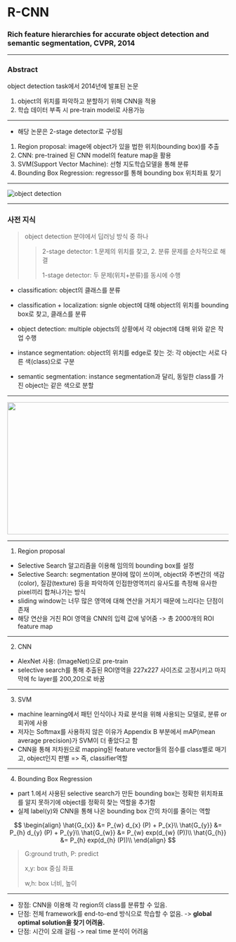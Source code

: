 # R-CNN
### Rich feature hierarchies for accurate object detection and semantic segmentation, CVPR, 2014
---
### Abstract
object detection task에서 2014년에 발표된 논문
1. object의 위치를 파악하고 분할하기 위해 CNN을 적용
2. 학습 데이터 부족 시 pre-train model로 사용가능

---
+ 해당 논문은 2-stage detector로 구성됨
  
1. Region proposal: image에 object가 있을 법한 위치(bounding box)를 추출
2. CNN: pre-trained 된 CNN model의 feature map을 활용
3. SVM(Support Vector Machine): 선형 지도학습모델을 통해 분류
4. Bounding Box Regression: regressor를 통해 bounding box 위치좌표 찾기

---
![object detection](https://github.com/mingii4922/object-detection/assets/79297596/9fdca7c8-5674-40b4-8a3c-e519cd22617e)

---
### 사전 지식

> object detection 분야에서 딥러닝 방식 중 하나
>> 2-stage detector: 1.문제의 위치를 찾고, 2. 분류 문제를 순차적으로 해결
>> 
>> 1-stage detector: 두 문제(위치+분류)를 동시에 수행

* classification: object의 클래스를 분류

* classification + localization: signle object에 대해 object의 위치를 bounding box로 찾고, 클래스를 분류

* object detection: multiple objects의 상황에서 각 object에 대해 위와 같은 작업 수행

* instance segmentation: object의 위치를 edge로 찾는 것: 각 object는 서로 다른 색(class)으로 구분

* semantic segmentation: instance segmentation과 달리, 동일한 class를 가진 object는 같은 색으로 분할

---
<center> <img src="https://github.com/mingii4922/object-detection/assets/79297596/09c675ab-921a-4e14-920c-5ea171c24760" width="800" height="300"> </center> 

---
1. Region proposal

* Selective Search 알고리즘을 이용해 임의의 bounding box를 설정
*  Selective Search: segmentation 분야에 많이 쓰이며, object와 주변간의 색감(color), 질감(texture) 등을 파악하여 인접한영역끼리 유사도를 측정해 유사한 pixel끼리 합쳐나가는 방식
*  sliding window는 너무 많은 영역에 대해 연산을 거치기 때문에 느리다는 단점이 존재
*  해당 연산을 거친 ROI 영역을 CNN의 입력 값에 넣어줌 -> 총 2000개의 ROI feature map

---
2. CNN

*  AlexNet 사용: (ImageNet)으로 pre-train
*  selective search를 통해 추출된 ROI영역을 227x227 사이즈로 고정시키고 마지막에 fc layer를 200,20으로 바꿈

---
3. SVM

*  machine learning에서 패턴 인식이나 자료 분석을 위해 사용되는 모델로, 분류 or 회귀에 사용
*  저자는 Softmax를 사용하지 않은 이유가 Appendix B 부분에서 mAP(mean average precision)가 SVM이 더 좋았다고 함
*  CNN을 통해 저차원으로 mapping된 feature vector들의 점수를 class별로 매기고, object인지 판별 => 즉, classifier역할

---
4. Bounding Box Regression

*  part 1.에서 사용된 selective search가 만든 bounding box는 정확한 위치좌표를 알지 못하기에 object를 정확히 찾는 역할을 추가함
*  실제 label(y)와 CNN을 통해 나온 bounding box 간의 차이를 줄이는 역할

$$ \begin{align}
\hat{G_{x}} &= P_{w} d_{x} (P) + P_{x}\\
\hat{G_{y}} &= P_{h} d_{y} (P) + P_{y}\\
\hat{G_{w}} &= P_{w} exp(d_{w} (P))\\
\hat{G_{h}} &= P_{h} exp(d_{h} (P))\\
\end{align}
$$

> G:ground truth, P: predict
>
> x,y: box 중심 좌표
>
> w,h: box 너비, 높이
>

----
+ 장점: CNN을 이용해 각 region의 class를 분류할 수 있음.
+ 단점: 전체 framework를 end-to-end 방식으로 학습할 수 없음. -> **global optimal solution을 찾기 어려움.**
+ 단점: 시간이 오래 걸림 -> real time 분석이 어려움
